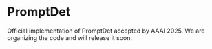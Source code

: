 # PromptDet
Official implementation of PromptDet accepted by AAAI 2025. We are organizing the code and will release it soon.
